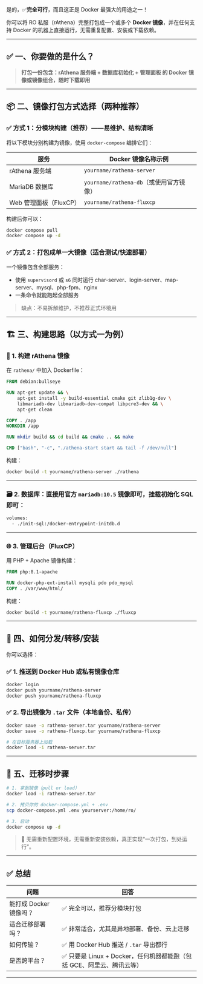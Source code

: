 是的，✅**完全可行**，而且这正是 Docker 最强大的用途之一！

你可以将 RO 私服（rAthena）完整打包成一个或多个 **Docker 镜像**，并在任何支持 Docker 的机器上直接运行，无需重复配置、安装或下载依赖。

---

## ✅ 一、你要做的是什么？

> **打包一份包含：rAthena 服务端 + 数据库初始化 + 管理面板 的 Docker 镜像或镜像组合，随时下载即用**

---

## 📦 二、镜像打包方式选择（两种推荐）

### ✅ 方式 1：分模块构建（推荐）——易维护、结构清晰

将以下模块分别构建为镜像，使用 `docker-compose` 编排它们：

| 服务               | Docker 镜像名称示例                  |
| ---------------- | ------------------------------ |
| rAthena 服务端      | `yourname/rathena-server`      |
| MariaDB 数据库      | `yourname/rathena-db`（或使用官方镜像） |
| Web 管理面板（FluxCP） | `yourname/rathena-fluxcp`      |

构建后你可以：

```bash
docker compose pull
docker compose up -d
```

### ✅ 方式 2：打包成单一大镜像（适合测试/快速部署）

一个镜像包含全部服务：

* 使用 `supervisord` 或 `s6` 同时运行 char-server、login-server、map-server、mysql、php-fpm、nginx
* 一条命令就能跑起全部服务

> 缺点：不易拆解维护，不推荐正式环境用

---

## 🏗️ 三、构建思路（以方式一为例）

### 🔧 1. 构建 rAthena 镜像

在 `rathena/` 中加入 Dockerfile：

```Dockerfile
FROM debian:bullseye

RUN apt-get update && \
    apt-get install -y build-essential cmake git zlib1g-dev \
    libmariadb-dev libmariadb-dev-compat libpcre3-dev && \
    apt-get clean

COPY . /app
WORKDIR /app

RUN mkdir build && cd build && cmake .. && make

CMD ["bash", "-c", "./athena-start start && tail -f /dev/null"]
```

构建：

```bash
docker build -t yourname/rathena-server ./rathena
```

---

### 🗃️ 2. 数据库：直接用官方 `mariadb:10.5` 镜像即可，挂载初始化 SQL 即可：

```bash
volumes:
  - ./init-sql:/docker-entrypoint-initdb.d
```

---

### 🌐 3. 管理后台（FluxCP）

用 PHP + Apache 镜像构建：

```Dockerfile
FROM php:8.1-apache

RUN docker-php-ext-install mysqli pdo pdo_mysql
COPY . /var/www/html/
```

构建：

```bash
docker build -t yourname/rathena-fluxcp ./fluxcp
```

---

## 🧳 四、如何分发/转移/安装

你可以选择：

### ✅ 1. **推送到 Docker Hub 或私有镜像仓库**

```bash
docker login
docker push yourname/rathena-server
docker push yourname/rathena-fluxcp
```

### ✅ 2. **导出镜像为 `.tar` 文件（本地备份、私传）**

```bash
docker save -o rathena-server.tar yourname/rathena-server
docker save -o rathena-fluxcp.tar yourname/rathena-fluxcp

# 在目标服务器上加载
docker load -i rathena-server.tar
```

---

## 🚀 五、迁移时步骤

```bash
# 1. 拿到镜像（pull or load）
docker load -i rathena-server.tar

# 2. 拷贝你的 docker-compose.yml + .env
scp docker-compose.yml .env yourserver:/home/ro/

# 3. 启动
docker compose up -d
```

> 🚫 无需重新配置环境，无需重新安装依赖，真正实现“一次打包，到处运行”。

---

## ✅ 总结

| 问题              | 回答                                            |
| --------------- | --------------------------------------------- |
| 能打成 Docker 镜像吗？ | ✅ 完全可以，推荐分模块打包                                |
| 适合迁移部署吗？        | ✅ 非常适合，尤其是异地部署、备份、云上迁移                        |
| 如何传输？           | ✅ 用 Docker Hub 推送 / `.tar` 导出都行               |
| 是否跨平台？          | ✅ 只要是 Linux + Docker，任何机器都能跑（包括 GCE、阿里云、腾讯云等） |

---
